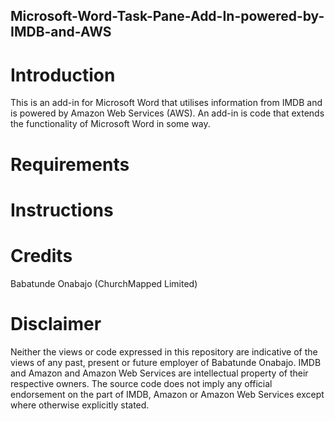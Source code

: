 ## Microsoft-Word-Task-Pane-Add-In-powered-by-IMDB-and-AWS

# Introduction
This is an add-in for Microsoft Word that utilises information from IMDB and is powered by Amazon Web Services (AWS). An add-in is code that extends the functionality of Microsoft Word in some way. 

# Requirements

# Instructions

# Credits
Babatunde Onabajo (ChurchMapped Limited)

# Disclaimer
Neither the views or code expressed in this repository are indicative of the views of any past, present or future employer of Babatunde Onabajo. IMDB and Amazon and Amazon Web Services are intellectual property of their respective owners. The source code does not imply any official endorsement on the part of IMDB, Amazon or Amazon Web Services except where otherwise explicitly stated. 
